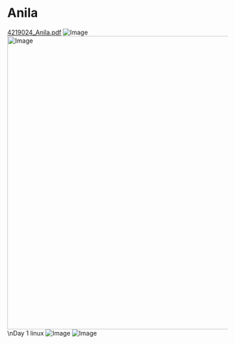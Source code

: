 # Anila
[4219024_Anila.pdf](https://github.com/user-attachments/files/21445637/4219024_Anila.pdf)
![Image](https://github.com/user-attachments/assets/2fee1cc3-58a5-4b17-90dc-df3f0c92d165)
<img width="942" height="670" alt="Image" src="https://github.com/user-attachments/assets/82bf9c4f-3374-4a84-95dd-07e8a5a2d4f4" />
\nDay 1 linux
![Image](https://github.com/user-attachments/assets/c8633621-73be-4f51-a573-f294ca4c9e80)
![Image](https://github.com/user-attachments/assets/86b1df72-fe99-4d7a-9020-ccaf5395cc39)
